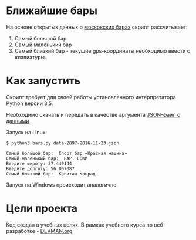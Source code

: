 # Ближайшие бары

На основе открытых данных о [московских барах](http://data.mos.ru/opendata/7710881420-bary) скрипт рассчитывает:

1. Самый большой бар
2. Самый маленький бар
3. Самый близкий бар - текущие gps-координаты необходимо ввести с клавиатуры.

# Как запустить

Скрипт требует для своей работы установленного интерпретатора Python версии 3.5.

Необходимо скачать и передать в качестве аргумента [JSON-файл с данными](https://op.mos.ru/EHDWSREST/catalog/export/get?id=84505)

Запуск на Linux:

```#!bash
$ python3 bars.py data-2897-2016-11-23.json 

Самый большой бар:  Спорт бар «Красная машина»
Самый маленький бар:  БАР. СОКИ
Введите широту: 37.449144
Введите долготу: 56.007087
Самый близкий бар:  Капитан Конрад
```
Запуск на Windows происходит аналогично.

# Цели проекта

Код создан в учебных целях. В рамках учебного курса по веб-разработке - [DEVMAN.org](https://devman.org)
